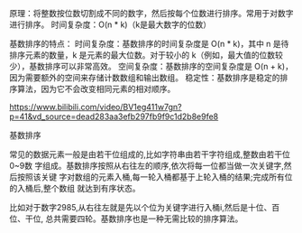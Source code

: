 原理：将整数按位数切割成不同的数字，然后按每个位数进行排序。常用于对数字进行排序。 时间复杂度：O(n * k)（k是最大数字的位数）


基数排序的特点：
时间复杂度：基数排序的时间复杂度是 O(n * k)，其中 n 是待排序元素的数量，k 是元素的最大位数。对于较小的 k（例如，最大值的位数较少），基数排序可以非常高效。
空间复杂度：基数排序的空间复杂度是 O(n + k)，因为需要额外的空间来存储计数数组和输出数组。
稳定性：基数排序是稳定的排序算法，因为它不会改变相同元素的相对顺序。


https://www.bilibili.com/video/BV1eg411w7gn?p=41&vd_source=dead283aa3efb297fb9f9c1d2b8e9fe8


基数排序

常见的数据元素一般是由若干位组成的,比如字符串由若干字符组成,整数由若干位0~9数
字组成。基数排序按照从右往左的顺序,依次将每一位都当做一次关键字,然后按照该关键
字对数组的元素入桶,每一轮入桶都基于上轮入桶的结果;完成所有位的入桶后,整个数组
就达到有序状态。

比如对于数字2985,从右往左就是先以个位为关键字进行入桶i,然后是十位、百位、干位,
总共需要四轮。基数排序也是一种无需比较的排序算法。
